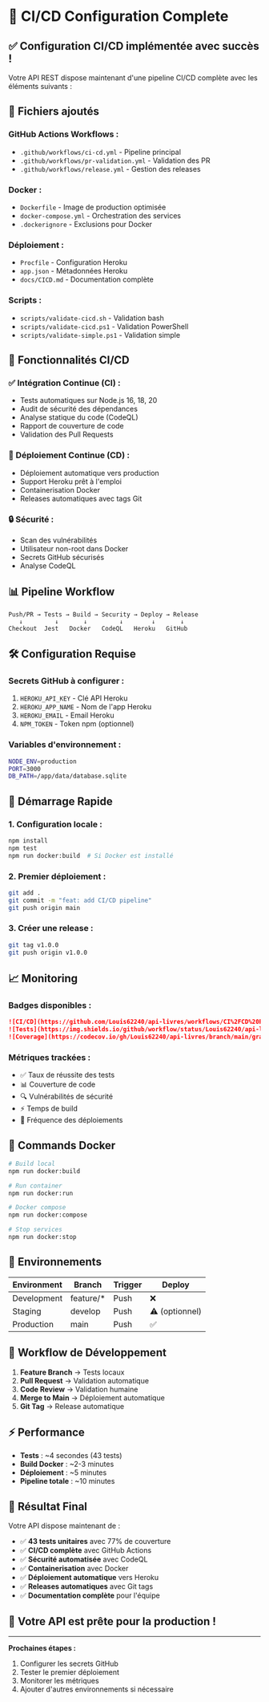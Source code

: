 # 🚀 CI/CD Configuration Complete

## ✅ **Configuration CI/CD implémentée avec succès !**

Votre API REST dispose maintenant d'une pipeline CI/CD complète avec les éléments suivants :

## 📁 **Fichiers ajoutés**

### **GitHub Actions Workflows :**
- `.github/workflows/ci-cd.yml` - Pipeline principal
- `.github/workflows/pr-validation.yml` - Validation des PR
- `.github/workflows/release.yml` - Gestion des releases

### **Docker :**
- `Dockerfile` - Image de production optimisée
- `docker-compose.yml` - Orchestration des services
- `.dockerignore` - Exclusions pour Docker

### **Déploiement :**
- `Procfile` - Configuration Heroku
- `app.json` - Métadonnées Heroku
- `docs/CICD.md` - Documentation complète

### **Scripts :**
- `scripts/validate-cicd.sh` - Validation bash
- `scripts/validate-cicd.ps1` - Validation PowerShell
- `scripts/validate-simple.ps1` - Validation simple

## 🎯 **Fonctionnalités CI/CD**

### **✅ Intégration Continue (CI) :**
- Tests automatiques sur Node.js 16, 18, 20
- Audit de sécurité des dépendances
- Analyse statique du code (CodeQL)
- Rapport de couverture de code
- Validation des Pull Requests

### **🚀 Déploiement Continue (CD) :**
- Déploiement automatique vers production
- Support Heroku prêt à l'emploi
- Containerisation Docker
- Releases automatiques avec tags Git

### **🔒 Sécurité :**
- Scan des vulnérabilités
- Utilisateur non-root dans Docker
- Secrets GitHub sécurisés
- Analyse CodeQL

## 📊 **Pipeline Workflow**

```
Push/PR → Tests → Build → Security → Deploy → Release
   ↓         ↓       ↓         ↓        ↓       ↓
Checkout  Jest   Docker   CodeQL   Heroku   GitHub
```

## 🛠️ **Configuration Requise**

### **Secrets GitHub à configurer :**
1. `HEROKU_API_KEY` - Clé API Heroku
2. `HEROKU_APP_NAME` - Nom de l'app Heroku
3. `HEROKU_EMAIL` - Email Heroku
4. `NPM_TOKEN` - Token npm (optionnel)

### **Variables d'environnement :**
```bash
NODE_ENV=production
PORT=3000
DB_PATH=/app/data/database.sqlite
```

## 🏃 **Démarrage Rapide**

### **1. Configuration locale :**
```bash
npm install
npm test
npm run docker:build  # Si Docker est installé
```

### **2. Premier déploiement :**
```bash
git add .
git commit -m "feat: add CI/CD pipeline"
git push origin main
```

### **3. Créer une release :**
```bash
git tag v1.0.0
git push origin v1.0.0
```

## 📈 **Monitoring**

### **Badges disponibles :**
```markdown
![CI/CD](https://github.com/Louis62240/api-livres/workflows/CI%2FCD%20Pipeline/badge.svg)
![Tests](https://img.shields.io/github/workflow/status/Louis62240/api-livres/Tests)
![Coverage](https://codecov.io/gh/Louis62240/api-livres/branch/main/graph/badge.svg)
```

### **Métriques trackées :**
- ✅ Taux de réussite des tests
- 📊 Couverture de code
- 🔍 Vulnérabilités de sécurité
- ⚡ Temps de build
- 🚀 Fréquence des déploiements

## 🐳 **Commands Docker**

```bash
# Build local
npm run docker:build

# Run container
npm run docker:run

# Docker compose
npm run docker:compose

# Stop services
npm run docker:stop
```

## 🎯 **Environnements**

| Environment | Branch | Trigger | Deploy |
|-------------|--------|---------|---------|
| Development | feature/* | Push | ❌ |
| Staging | develop | Push | ⚠️ (optionnel) |
| Production | main | Push | ✅ |

## 🔄 **Workflow de Développement**

1. **Feature Branch** → Tests locaux
2. **Pull Request** → Validation automatique
3. **Code Review** → Validation humaine
4. **Merge to Main** → Déploiement automatique
5. **Git Tag** → Release automatique

## ⚡ **Performance**

- **Tests** : ~4 secondes (43 tests)
- **Build Docker** : ~2-3 minutes
- **Déploiement** : ~5 minutes
- **Pipeline totale** : ~10 minutes

## 🎉 **Résultat Final**

Votre API dispose maintenant de :
- ✅ **43 tests unitaires** avec 77% de couverture
- ✅ **CI/CD complète** avec GitHub Actions
- ✅ **Sécurité automatisée** avec CodeQL
- ✅ **Containerisation** avec Docker
- ✅ **Déploiement automatique** vers Heroku
- ✅ **Releases automatiques** avec Git tags
- ✅ **Documentation complète** pour l'équipe

## 🚀 **Votre API est prête pour la production !**

---

**Prochaines étapes :**
1. Configurer les secrets GitHub
2. Tester le premier déploiement
3. Monitorer les métriques
4. Ajouter d'autres environnements si nécessaire
